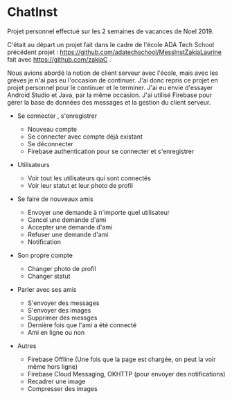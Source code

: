 # ChatInst

Projet personnel effectué sur les 2 semaines de vacances de Noel 2019.

C'était au départ un projet fait dans le cadre de l'école ADA Tech School précédent projet : https://github.com/adatechschool/MessInstZakiaLaurine fait avec https://github.com/zakiaC .

Nous avions abordé la notion de client serveur avec l'école, mais avec les grèves je n'ai pas eu l'occasion de continuer.
J'ai donc repris ce projet en projet personnel pour le continuer et le terminer.
J'ai eu envie d'essayer Android Studio et Java, par la même occasion.
J'ai utilisé Firebase pour gérer la base de données des messages et la gestion du client serveur.


- Se connecter , s'enregistrer
  - Nouveau compte
  - Se connecter avec compte déjà existant
  - Se déconnecter
  - Firebase authentication pour se connecter et s'enregistrer
  
- Utilisateurs
  - Voir tout les utilisateurs qui sont connectés
  - Voir leur statut et leur photo de profil
  
- Se faire de nouveaux amis
  - Envoyer une demande à n'importe quel utilisateur
  - Cancel une demande d'ami
  - Accepter une demande d'ami
  - Refuser une demande d'ami
  - Notification
  
- Son propre compte
  - Changer photo de profil
  - Changer statut

- Parler avec ses amis
  - S'envoyer des messages
  - S'envoyer des images
  - Supprimer des messges
  - Dernière fois que l'ami a été connecté
  - Ami en ligne ou non

- Autres
  - Firebase Offline (Une fois que la page est chargée, on peut la voir même hors ligne)
  - Firebase Cloud Messaging, OKHTTP (pour envoyer des notifications)
  - Recadrer une image
  - Compresser des images
